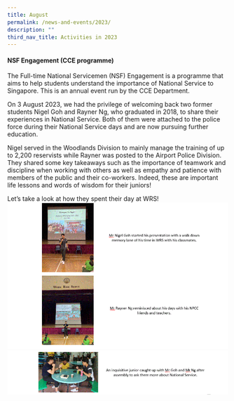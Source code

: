 ```yaml
---
title: August
permalink: /news-and-events/2023/
description: ""
third_nav_title: Activities in 2023
---
```

#### NSF Engagement (CCE programme) 
The Full-time National Servicemen (NSF) Engagement is a programme that aims to help students understand the importance of National Service to Singapore. This is an annual event run by the CCE Department.

On 3 August 2023, we had the privilege of welcoming back two former students Nigel Goh and Rayner Ng, who graduated in 2018, to share their experiences in National Service. Both of them were attached to the police force during their National Service days and are now pursuing further education.

Nigel served in the Woodlands Division to mainly manage the training of up to 2,200 reservists while Rayner was posted to the Airport Police Division. They shared some key takeaways such as the importance of teamwork and discipline when working with others as well as empathy and patience with members of the public and their co-workers. Indeed, these are important life lessons and words of wisdom for their juniors!

Let’s take a look at how they spent their day at WRS!
![](/images/capture1.GIF)
![](/images/capture2.GIF)